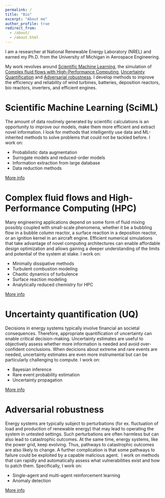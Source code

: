 ```yaml
---
permalink: /
title: "Bio"
excerpt: "About me"
author_profile: true
redirect_from: 
  - /about/
  - /about.html
---
```


I am a researcher at National Renewable Energy Laboratory (NREL) and earned my Ph.D. from the University of Michigan in Aerospace Engineering. 

My work revolves around <a href="/Research/#sciml">Scientific Machine Learning</a>, the simulation of <a href="/Research/#cfm">Complex fluid flows with High-Performance Computing</a>, <a href="/Research/#uq">Uncertainty Quantification</a> and <a href="/Research/#adv">Adversarial robustness</a>. I develop methods to improve the efficiency and reliability of wind turbines, batteries, deposition reactors, bio reactors, inverters, and efficient engines. 

Scientific Machine Learning (SciML)
======
The amount of data routinely generated by scientific calculations is an opportunity to improve our models, make them more efficient and extract novel information. I look for methods that intelligently use data and ML-inherited methods to solve problems that could not be tackled before. I work on:
- Probabilistic data augmentation
- Surrogate models and reduced-order models
- Information extraction from large database
- Data reduction methods

<a href="/Research/#sciml">More info</a>

Complex fluid flows and High-Performance Computing (HPC)
======
Many engineering applications depend on some form of fluid mixing possibly coupled with small-scale phenomena, whether it be a bubbling flow in a bubble column reactor, a surface reaction in a deposition reactor, or an ignition kernel in an aircraft engine. Efficient numerical simulations that take advantage of novel computing architectures can enable affordable design optimization and allows gaining a deeper understanding of the limits and potential of the system at stake. 
I work on:
- Minimally dissipative methods
- Turbulent combustion modeling
- Chaotic dynamics of turbulence
- Surface reaction modeling
- Analytically reduced chemistry for HPC

<a href="/Research/#cfm">More info</a>

Uncertainty quantification (UQ)
======
Decisions in energy systems typically involve financial an societal consequences. Therefore, appropriate quantification of uncertainty can enable critical decision-making. Uncertainty estimates are useful to objectively assess whether more information is needed and avoid over-confident conclusions. When decicions about extreme and rare events are needed, uncertainty estimates are even more instrumental but can be particularly challenging to compute.
I work on:
- Bayesian inference
- Rare event probability estimation 
- Uncertainty propagation

<a href="/Research/#uq">More info</a>

Adversarial robustness
======
Energy systems are typically subject to perturbations (for ex. fluctuation of load and production of renewable energy) that may lead to operating the system in untested settings. Such perturbations are often harmless but can also lead to catastrophic outcomes. At the same time, energy systems, like the power grid, keep evolving. Thus, pathways to catastrophic outcomes are also likely to change. A further complication is that some pathways to failure could be exploited by a capable malicious agent. 
I work on methods that can rapidly and automatically assess what vulnerabilities exist and how to patch them. Specifically, I work on:
- Single-agent and multi-agent reinforcement learning
- Anomaly detection

<a href="/Research/#adv">More info</a>
